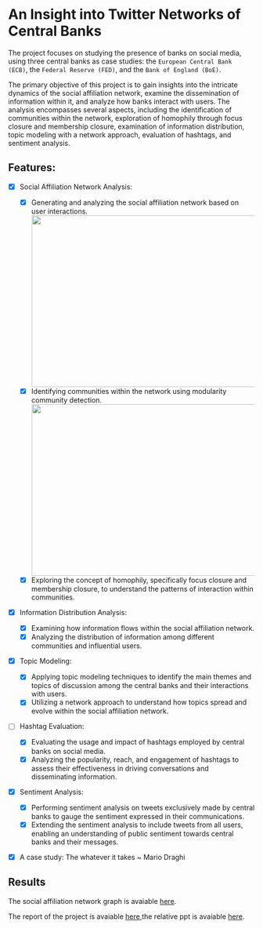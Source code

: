 # An Insight into Twitter Networks of Central Banks
The project focuses on studying the presence of banks on social media, using three central banks as case studies: the `European Central Bank (ECB)`, the `Federal Reserve (FED)`, and the `Bank of England (BoE)`.

The primary objective of this project is to gain insights into the intricate dynamics of the social affiliation network, examine the dissemination of information within it, and analyze how banks interact with users. The analysis encompasses several aspects, including the identification of communities within the network, exploration of homophily through focus closure and membership closure, examination of information distribution, topic modeling with a network approach, evaluation of hashtags, and sentiment analysis.

## Features:
- [x] Social Affiliation Network Analysis:
  - [x] Generating and analyzing the social affiliation network based on user interactions.<div align="center"><img src="https://raw.githubusercontent.com/andreramolivaz/Social_Network_Analysis/main/gephi/output/Schermata%202023-06-21%20alle%2009.48.33.png" width="600" height="350" /></div>
  - [x]  Identifying communities within the network using modularity community detection. <div align="center"><img src="https://raw.githubusercontent.com/andreramolivaz/Social_Network_Analysis/main/gephi/output/Schermata%202023-06-21%20alle%2009.48.23.png" width="600" height="350" /></div>
  - [x] Exploring the concept of homophily, specifically focus closure and membership closure, to understand the patterns of interaction within communities.
- [x] Information Distribution Analysis:
  - [x] Examining how information flows within the social affiliation network.
  - [x] Analyzing the distribution of information among different communities and influential users.
- [x] Topic Modeling:
  - [x] Applying topic modeling techniques to identify the main themes and topics of discussion among the central banks and their interactions with users.
  - [x] Utilizing a network approach to understand how topics spread and evolve within the social affiliation network.
- [ ] Hashtag Evaluation:
  - [x] Evaluating the usage and impact of hashtags employed by central banks on social media.
  - [x] Analyzing the popularity, reach, and engagement of hashtags to assess their effectiveness in driving conversations and disseminating information.
- [x] Sentiment Analysis:
  - [x] Performing sentiment analysis on tweets exclusively made by central banks to gauge the sentiment expressed in their communications.
  - [x] Extending the sentiment analysis to include tweets from all users, enabling an understanding of public sentiment towards central banks and their messages.
- [x] A case study: The whatever it takes ~ Mario Draghi 





## Results

The social affiliation network graph is avaiable [here](https://andreramolivaz.github.io/CT0540-graph/).

The report of the project is avaiable [here](https://github.com/andreramolivaz/ecb_boe_fed-social_network_analysis/blob/main/report/article_3.pdf),the relative ppt is avaiable [here](https://github.com/andreramolivaz/ecb_boe_fed-social_network_analysis/blob/main/report/SNA.pdf).


